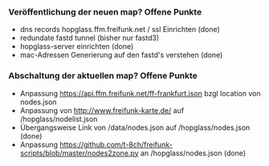 ### Veröffentlichung der neuen map? Offene Punkte

- dns records hopglass.ffm.freifunk.net / ssl Einrichten (done)
- redundate fastd tunnel (bisher nur fastd3)
- hopglass-server einrichten (done)
- mac-Adressen Generierung auf den fastd's verstehen (done)

### Abschaltung der aktuellen map? Offene Punkte

- Anpassung https://api.ffm.freifunk.net/ff-frankfurt.json bzgl location von nodes.json
- Anpassung von http://www.freifunk-karte.de/ auf /hopglass/nodelist.json
- Übergangsweise Link von /data/nodes.json auf /hopglass/nodes.json (done)
- Anpassung https://github.com/t-8ch/freifunk-scripts/blob/master/nodes2zone.py an /hopglass/nodes.json (done)
